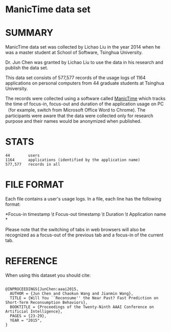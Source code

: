 # ManicTime data set
SUMMARY 
=============================================

ManicTime data set was collected by Lichao Liu in the year 2014 when he was a master student 
at School of Software, Tsinghua University. 

Dr. Jun Chen was granted by Lichao Liu to use the data in his research and publish the data set.

This data set consists of 577,577 records of the usage logs of 1164 applications on personal computers from 44 graduate students at Tsinghua University.

The records were collected using a software called [ManicTime](http://www.manictime.com/) which tracks the time of focus-in, focus-out and duration of the application usage on PC （for example, switch from Microsoft Office Word to Chrome). The participants were aware that the data were collected only for research purpose and their names would be anonymized when published.


STATS
=============================================

    44        users
    1164      applications (identified by the application name)
    577,577   records in all


FILE FORMAT
=============================================

Each file contains a user's usage logs.
In a file, each line has the following format:

*Focus-in timestamp \t Focus-out timestamp \t Duration \t Application name *

Please note that the switching of tabs in web browsers will also be recognized as a focus-out of the previous tab and a focus-in of the current tab.
 

REFERENCE 
=============================================

When using this dataset you should cite:

<pre>
<code>
@INPROCEEDINGS{JunChen:aaai2015,
  AUTHOR = {Jun Chen and Chaokun Wang and Jianmin Wang},
  TITLE = {Will You ``Reconsume'' the Near Past? Fast Prediction on Short-Term Reconsumption Behaviors},
  BOOKTITLE = {Proceedings of the Twenty-Ninth AAAI Conference on Artificial Intelligence},
  PAGES = {23-29},
  YEAR = "2015",
} 
</code>
</pre>

